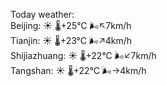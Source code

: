 Today weather:  
Beijing: ☀️ 🌡️+25°C 🌬️↖7km/h  
Tianjin: ☀️ 🌡️+23°C 🌬️↗4km/h  
Shijiazhuang: ☀️ 🌡️+22°C 🌬️↙7km/h  
Tangshan: ☀️ 🌡️+22°C 🌬️→4km/h  

